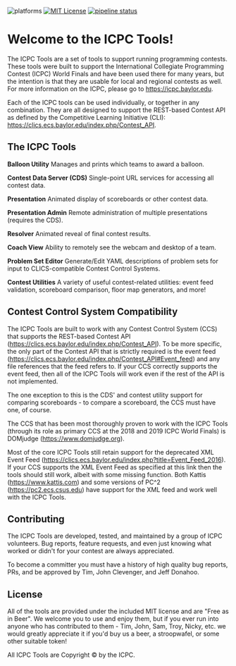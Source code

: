 ![platforms](https://img.shields.io/badge/platforms-macos|linux|windows-lightgrey.svg)
[![MIT License](https://img.shields.io/badge/license-MIT-brightgreen.svg)](https://github.com/deboer-tim/icpctools/blob/master/LICENSE.txt)
[![pipeline status](https://gitlab.com/icpctools/icpctools/badges/master/pipeline.svg)](https://gitlab.com/icpctools/icpctools/commits/master)

Welcome to the ICPC Tools!
==========================

The ICPC Tools are a set of tools to support running programming contests. These tools were built to support the
International Collegiate Programming Contest (ICPC) World Finals and have been used there for many years, but
the intention is that they are usable for local and regional contests as well. For more information on the ICPC,
please go to https://icpc.baylor.edu.

Each of the ICPC tools can be used individually, or together in any combination. They are all designed to support
the REST-based Contest API as defined by the Competitive Learning Initiative (CLI): https://clics.ecs.baylor.edu/index.php/Contest_API.


## The ICPC Tools

**Balloon Utility**
Manages and prints which teams to award a balloon.

**Contest Data Server (CDS)**
Single-point URL services for accessing all contest data.

**Presentation**
Animated display of scoreboards or other contest data.

**Presentation Admin**
Remote administration of multiple presentations (requires the CDS).

**Resolver**
Animated reveal of final contest results.

**Coach View**
Ability to remotely see the webcam and desktop of a team.

**Problem Set Editor**
Generate/Edit YAML descriptions of problem sets for input to 
CLICS-compatible Contest Control Systems.

**Contest Utilities**
A variety of useful contest-related utilities: event feed validation, scoreboard comparison,
floor map generators, and more!


## Contest Control System Compatibility

The ICPC Tools are built to work with any Contest Control System (CCS) that supports the REST-based Contest API
(https://clics.ecs.baylor.edu/index.php/Contest_API). To be more specific, the only part of the Contest API that is
strictly required is the event feed (https://clics.ecs.baylor.edu/index.php/Contest_API#Event_feed) and any file
references that the feed refers to. If your CCS correctly supports the event feed, then all of the ICPC Tools will
work even if the rest of the API is not implemented.

The one exception to this is the CDS' and contest utility support for comparing scoreboards - to compare a scoreboard,
the CCS must have one, of course.

The CCS that has been most thoroughly proven to work with the ICPC Tools (through its role as primary CCS at the
2018 and 2019 ICPC World Finals) is DOMjudge (https://www.domjudge.org).

Most of the core ICPC Tools still retain support for the deprecated XML Event Feed
(https://clics.ecs.baylor.edu/index.php?title=Event_Feed_2016). If your CCS supports the XML Event Feed as
specified at this link then the tools should still work, albeit with some missing function. Both Kattis
(https://www.kattis.com) and some versions of PC^2 (https://pc2.ecs.csus.edu) have support for the XML feed and
work well with the ICPC Tools.


## Contributing

The ICPC Tools are developed, tested, and maintained by a group of ICPC volunteers. Bug reports, feature requests,
and even just knowing what worked or didn't for your contest are always appreciated.

To become a committer you must have a history of high quality bug reports, PRs, and be approved by Tim,
John Clevenger, and Jeff Donahoo.


## License

All of the tools are provided under the included MIT license and are "Free as in Beer". We welcome you to use
and enjoy them, but if you ever run into anyone who has contributed to them - Tim, John, Sam, Troy, Nicky, etc.
we would greatly appreciate it if you'd buy us a beer, a stroopwafel, or some other suitable token!

All ICPC Tools are Copyright © by the ICPC.